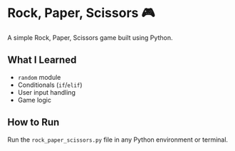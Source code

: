 # Rock, Paper, Scissors 🎮

A simple Rock, Paper, Scissors game built using Python.

## What I Learned
- `random` module
- Conditionals (`if`/`elif`)
- User input handling
- Game logic

## How to Run
Run the `rock_paper_scissors.py` file in any Python environment or terminal.
